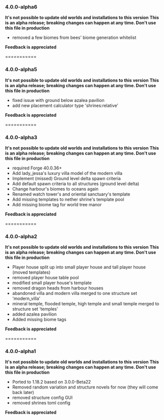 ### 4.0.0-alpha6

**It's not possible to update old worlds and installations to this version**
**This is an alpha release; breaking changes can happen at any time. Don't use this file in production**

- removed a few biomes from bees' biome generation whitelist

**Feedback is appreciated**

===========
### 4.0.0-alpha5

**It's not possible to update old worlds and installations to this version**
**This is an alpha release; breaking changes can happen at any time. Don't use this file in production**

- fixed issue with ground below azalea pavilion
- add new placement calculator type 'shrines:relative'

**Feedback is appreciated**

===========
### 4.0.0-alpha3

**It's not possible to update old worlds and installations to this version**
**This is an alpha release; breaking changes can happen at any time. Don't use this file in production**

- required Forge 40.0.36+
- Add lady_jessa's luxury villa model of the modern villa
- Implement (missed) Ground level delta spawn criteria
- Add default spawn criteria to all structures (ground level delta)
- Change harbour's biomes to oceans again
- Renamed watch tower's and oriental sanctuary's template
- Add missing templates to nether shrine's template pool
- Add missing biome tag for world tree manor

**Feedback is appreciated**

===========
### 4.0.0-alpha2

**It's not possible to update old worlds and installations to this version**
**This is an alpha release; breaking changes can happen at any time. Don't use this file in production**

- Player house split up into small player house and tall player house (moved templates)
- removed player house table pool
- modified small player house's template
- removed dragon heads from harbour houses
- abandoned villa and modern villa merged to one structure set 'modern_villa'
- mineral temple, flooded temple, high temple and small temple merged to structure set 'temples'
- added azalea pavilion
- Added missing biome tags

**Feedback is appreciated**

===========
### 4.0.0-alpha1

**It's not possible to update old worlds and installations to this version**
**This is an alpha release; breaking changes can happen at any time. Don't use this file in production**

- Ported to 1.18.2 based on 3.0.0-Beta22
- Removed random variation and structure novels for now (they will come back later)
- removed structure config GUI
- removed shrines toml config

**Feedback is appreciated**